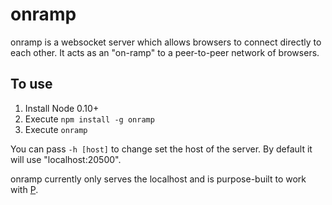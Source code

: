 # onramp

onramp is a websocket server which allows browsers to connect directly to each other. It acts as an "on-ramp" to a
peer-to-peer network of browsers.

## To use

1. Install Node 0.10+
2. Execute `npm install -g onramp`
3. Execute `onramp`

You can pass `-h [host]` to change set the host of the server. By default it will use "localhost:20500".

onramp currently only serves the localhost and is purpose-built to work with [P](https://github.com/oztu/p).

